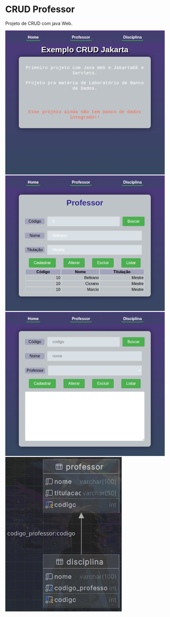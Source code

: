# CRUD Professor

Projeto de CRUD com java Web.

<img src="./IMG/Tela Inicial.png" alt="">
<img src="./IMG/Tela Professor.png" alt="">
<img src="./IMG/Tela Disciplina.png" alt="">
<img src="./IMG/Dada base.png" alt="">